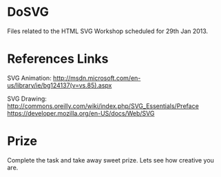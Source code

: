 DoSVG
=====

Files related to the HTML SVG Workshop  scheduled for 29th Jan 2013.

References Links
===============

SVG Animation: 
    http://msdn.microsoft.com/en-us/library/ie/bg124137(v=vs.85).aspx

SVG Drawing:
    http://commons.oreilly.com/wiki/index.php/SVG_Essentials/Preface
    https://developer.mozilla.org/en-US/docs/Web/SVG

Prize
====

Complete the task and take away sweet prize. Lets see how creative you are.


